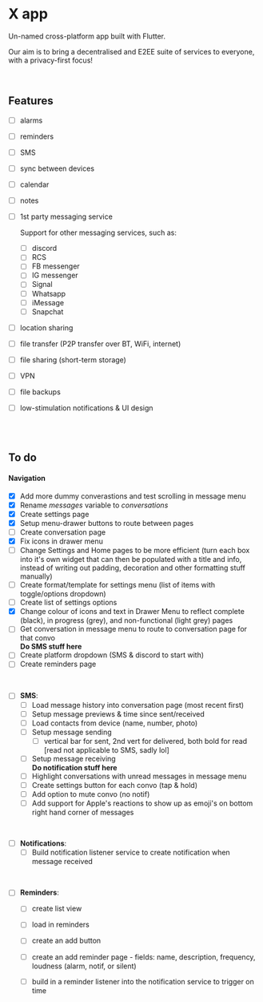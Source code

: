 # X app

Un-named cross-platform app built with Flutter.

Our aim is to bring a decentralised and E2EE suite of services to everyone, with a privacy-first focus!

<br>

## Features
- [ ]  alarms
- [ ]  reminders
- [ ]  SMS
- [ ]  sync between devices
- [ ]  calendar
- [ ]  notes
- [ ]  1st party messaging service

    Support for other messaging services, such as:
    - [ ]  discord
    - [ ]  RCS
    - [ ]  FB messenger
    - [ ]  IG messenger
    - [ ]  Signal
    - [ ]  Whatsapp
    - [ ]  iMessage
    - [ ]  Snapchat

- [ ]  location sharing
- [ ]  file transfer (P2P transfer over BT, WiFi, internet)
- [ ]  file sharing (short-term storage)
- [ ]  VPN
- [ ]  file backups
- [ ]  low-stimulation notifications & UI design


<br> <br>

## To do
#### Navigation
- [X]  Add more dummy converastions and test scrolling in message menu
- [X]  Rename *messages* variable to *conversations*
- [X]  Create settings page
- [X]  Setup menu-drawer buttons to route between pages
- [ ]  Create conversation page
- [X]  Fix icons in drawer menu
- [ ]  Change Settings and Home pages to be more efficient (turn each box into it's own widget that can then be populated with a title and info, instead of writing out padding, decoration and other formatting stuff manually)
- [ ]  Create format/template for settings menu (list of items with toggle/options dropdown)
- [ ]  Create list of settings options
- [X]  Change colour of icons and text in Drawer Menu to reflect complete (black), in progress (grey), and non-functional (light grey) pages
- [ ]  Get conversation in message menu to route to conversation page for that convo
<br> **Do SMS stuff here**
- [ ]  Create platform dropdown (SMS & discord to start with)
- [ ]  Create reminders page
	
<br>
	
- [ ]  **SMS**:
	- [ ]  Load message history into conversation page (most recent first)
	- [ ]  Setup message previews & time since sent/received
	- [ ]  Load contacts from device (name, number, photo)
	- [ ]  Setup message sending 
		- [ ]  vertical bar for sent, 2nd vert for delivered, both bold for read 
		[read not applicable to SMS, sadly lol]
	- [ ]  Setup message receiving
	       <br> **Do notification stuff here**
	- [ ]  Highlight conversations with unread messages in message menu
	- [ ]  Create settings button for each convo (tap & hold)
	- [ ]  Add option to mute convo (no notif)
	- [ ]  Add support for Apple's reactions to show up as emoji's on bottom right hand corner of messages

<br>	
	
- [ ]  **Notifications**:
	- [ ]  Build notification listener service to create notification when message received
	
<br>
	
- [ ]  **Reminders**:
	- [ ]  create list view
	- [ ]  load in reminders
	- [ ]  create an add button
	- [ ]  create an add reminder page - fields: name, description, frequency, loudness (alarm, notif, or silent)
	- [ ]  build in a reminder listener into the notification service to trigger on time
	
	
	

	
